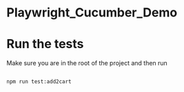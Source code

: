 # Playwright_Cucumber_Demo

# Run the tests
Make sure you are in the root of the project and then run
```

npm run test:add2cart

```
   
